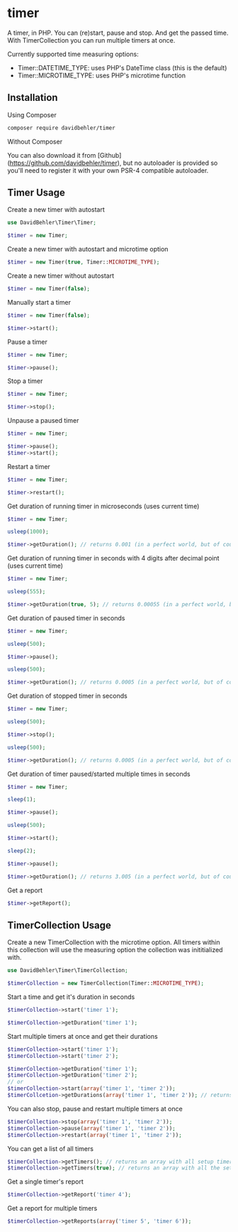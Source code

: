 # timer
A timer, in PHP. You can (re)start, pause and stop. And get the passed time. With TimerCollection you can run multiple timers at once.

Currently supported time measuring options:

* Timer::DATETIME_TYPE: uses PHP's DateTime class (this is the default)
* Timer::MICROTIME_TYPE: uses PHP's microtime function

## Installation

Using Composer

```bash
composer require davidbehler/timer
```

Without Composer

You can also download it from [Github] (https://github.com/davidbehler/timer), but no autoloader is provided so you'll need to register it with your own PSR-4 compatible autoloader.

## Timer Usage

Create a new timer with autostart
``` php
use DavidBehler\Timer\Timer;

$timer = new Timer;
```

Create a new timer with autostart and microtime option
``` php
$timer = new Timer(true, Timer::MICROTIME_TYPE);
```

Create a new timer without autostart
``` php
$timer = new Timer(false);
```

Manually start a timer
``` php
$timer = new Timer(false);

$timer->start();
```

Pause a timer
``` php
$timer = new Timer;

$timer->pause();
```

Stop a timer
``` php
$timer = new Timer;

$timer->stop();
```

Unpause a paused timer
``` php
$timer = new Timer;

$timer->pause();
$timer->start();
```

Restart a timer
``` php
$timer = new Timer;

$timer->restart();
```

Get duration of running timer in microseconds (uses current time)
``` php
$timer = new Timer;

usleep(1000);

$timer->getDuration(); // returns 0.001 (in a perfect world, but of course timings aren't this perfect)
```

Get duration of running timer in seconds with 4 digits after decimal point (uses current time)
``` php
$timer = new Timer;

usleep(555);

$timer->getDuration(true, 5); // returns 0.00055 (in a perfect world, but of course timings aren't this perfect)
```

Get duration of paused timer in seconds
``` php
$timer = new Timer;

usleep(500);

$timer->pause();

usleep(500);

$timer->getDuration(); // returns 0.0005 (in a perfect world, but of course timings aren't this perfect)
```

Get duration of stopped timer in seconds
``` php
$timer = new Timer;

usleep(500);

$timer->stop();

usleep(500);

$timer->getDuration(); // returns 0.0005 (in a perfect world, but of course timings aren't this perfect)
```

Get duration of timer paused/started multiple times in seconds
``` php
$timer = new Timer;

sleep(1);

$timer->pause();

usleep(500);

$timer->start();

sleep(2);

$timer->pause();

$timer->getDuration(); // returns 3.005 (in a perfect world, but of course timings aren't this perfect)
```

Get a report
``` php
$timer->getReport();
```

## TimerCollection Usage
Create a new TimerCollection with the microtime option. All timers within this collection will use the measuring option the collection was inititialized with.
``` php
use DavidBehler\Timer\TimerCollection;

$timerCollection = new TimerCollection(Timer::MICROTIME_TYPE);
```

Start a time and get it's duration in seconds
``` php
$timerCollection->start('timer 1');

$timerCollection->getDuration('timer 1');
```

Start multiple timers at once and get their durations
``` php
$timerCollection->start('timer 1');
$timerCollection->start('timer 2');

$timerCollection->getDuration('timer 1');
$timerCollection->getDuration('timer 2');
// or
$timerCollection->start(array('timer 1', 'timer 2'));
$timerCollcetion->getDurations(array('timer 1', 'timer 2')); // returns an array of durations with timer labels as indeces
```

You can also stop, pause and restart multiple timers at once
``` php
$timerCollection->stop(array('timer 1', 'timer 2'));
$timerCollection->pause(array('timer 1', 'timer 2'));
$timerCollection->restart(array('timer 1', 'timer 2'));
```

You can get a list of all timers
``` php
$timerCollection->getTimers(); // returns an array with all setup timers
$timerCollection->getTimers(true); // returns an array with all the setup timers' labels
```

Get a single timer's report
``` php
$timerCollection->getReport('timer 4');
```

Get a report for multiple timers
``` php
$timerCollection->getReports(array('timer 5', 'timer 6'));
```